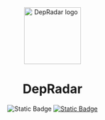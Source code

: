 <div align="center">
  <a href="https://depradar.dev">
    <picture>
      <img alt="DepRadar logo" src="https://depradar.dev/assets/logo.svg" height="128">
    </picture>
  </a>
  <h1>DepRadar</h1>

<img alt="Static Badge" src="https://img.shields.io/badge/STATUS-IN DEVELOPMENT-red?style=for-the-badge&labelColor=%23000000">
<a href="https://github.com/depradar/depradar-cli/blob/main/LICENSE">
<img alt="Static Badge" src="https://img.shields.io/badge/LICENSE-AGPL%203.0-green?style=for-the-badge&labelColor=%23000000"></a>

</div>
